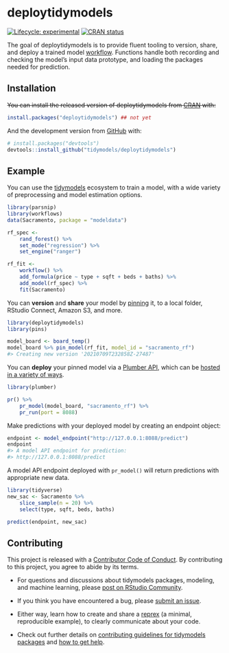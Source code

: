 
<!-- README.md is generated from README.Rmd. Please edit that file -->

# deploytidymodels

<!-- badges: start -->

[![Lifecycle:
experimental](https://img.shields.io/badge/lifecycle-experimental-orange.svg)](https://lifecycle.r-lib.org/articles/stages.html#experimental)
[![CRAN
status](https://www.r-pkg.org/badges/version/tidymodelsdeploy)](https://CRAN.R-project.org/package=tidymodelsdeploy)
<!-- badges: end -->

The goal of deploytidymodels is to provide fluent tooling to version,
share, and deploy a trained model
[workflow](https://workflows.tidymodels.org/). Functions handle both
recording and checking the model’s input data prototype, and loading the
packages needed for prediction.

## Installation

~~You can install the released version of deploytidymodels from
[CRAN](https://CRAN.R-project.org) with:~~

``` r
install.packages("deploytidymodels") ## not yet
```

And the development version from [GitHub](https://github.com/) with:

``` r
# install.packages("devtools")
devtools::install_github("tidymodels/deploytidymodels")
```

## Example

You can use the [tidymodels](https://www.tidymodels.org/) ecosystem to
train a model, with a wide variety of preprocessing and model estimation
options.

``` r
library(parsnip)
library(workflows)
data(Sacramento, package = "modeldata")

rf_spec <-
    rand_forest() %>%
    set_mode("regression") %>%
    set_engine("ranger")

rf_fit <-
    workflow() %>%
    add_formula(price ~ type + sqft + beds + baths) %>%
    add_model(rf_spec) %>%
    fit(Sacramento)
```

You can **version** and **share** your model by
[pinning](https://pins.rstudio.com/dev/) it, to a local folder, RStudio
Connect, Amazon S3, and more.

``` r
library(deploytidymodels)
library(pins)

model_board <- board_temp()
model_board %>% pin_model(rf_fit, model_id = "sacramento_rf")
#> Creating new version '20210709T232858Z-27487'
```

You can **deploy** your pinned model via a [Plumber
API](https://www.rplumber.io/), which can be [hosted in a variety of
ways](https://www.rplumber.io/articles/hosting.html).

``` r
library(plumber)

pr() %>%
    pr_model(model_board, "sacramento_rf") %>%
    pr_run(port = 8088)
```

Make predictions with your deployed model by creating an endpoint
object:

``` r
endpoint <- model_endpoint("http://127.0.0.1:8088/predict")
endpoint
#> A model API endpoint for prediction:
#> http://127.0.0.1:8088/predict
```

A model API endpoint deployed with `pr_model()` will return predictions
with appropriate new data.

``` r
library(tidyverse)
new_sac <- Sacramento %>% 
    slice_sample(n = 20) %>% 
    select(type, sqft, beds, baths)

predict(endpoint, new_sac)
```

## Contributing

This project is released with a [Contributor Code of
Conduct](https://contributor-covenant.org/version/2/0/CODE_OF_CONDUCT.html).
By contributing to this project, you agree to abide by its terms.

-   For questions and discussions about tidymodels packages, modeling,
    and machine learning, please [post on RStudio
    Community](https://community.rstudio.com/new-topic?category_id=15&tags=tidymodels,question).

-   If you think you have encountered a bug, please [submit an
    issue](https://github.com/tidymodels/deploytidymodels/issues).

-   Either way, learn how to create and share a
    [reprex](https://reprex.tidyverse.org/articles/articles/learn-reprex.html)
    (a minimal, reproducible example), to clearly communicate about your
    code.

-   Check out further details on [contributing guidelines for tidymodels
    packages](https://www.tidymodels.org/contribute/) and [how to get
    help](https://www.tidymodels.org/help/).
